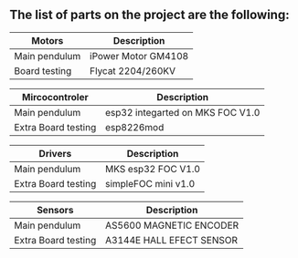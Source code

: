## The list of parts on the project are the following:

| Motors | Description |
| --- | --- |
| Main pendulum | iPower Motor GM4108 |
| Board testing | Flycat 2204/260KV |

| Mircocontroler | Description |
| --- | --- |
| Main pendulum | esp32 integarted on MKS FOC V1.0 |
| Extra Board testing | esp8226mod |

| Drivers | Description |
| --- | --- |
| Main pendulum | MKS esp32 FOC V1.0 |
| Extra Board testing | simpleFOC mini v1.0|

| Sensors | Description |
| --- | --- |
| Main pendulum | AS5600 MAGNETIC ENCODER |
| Extra Board testing | A3144E HALL EFECT SENSOR|



